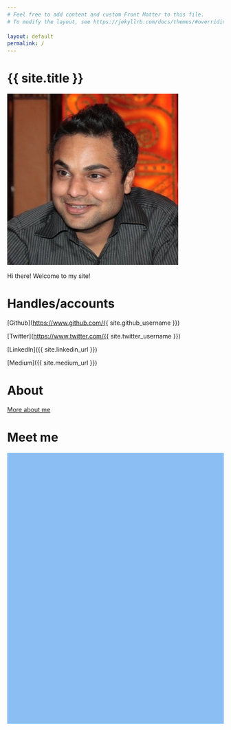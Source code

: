 ```yaml
---
# Feel free to add content and custom Front Matter to this file.
# To modify the layout, see https://jekyllrb.com/docs/themes/#overriding-theme-defaults

layout: default
permalink: /
---
```


# {{ site.title }}
![Self](docs/images/VT_LinkedIn_ProfPic.jpeg)

Hi there! Welcome to my site!

# Handles/accounts
[Github](https://www.github.com/{{ site.github_username }})

[Twitter](https://www.twitter.com/{{ site.twitter_username }})

[LinkedIn]({{ site.linkedin_url }})

[Medium]({{ site.medium_url }})

# About
[More about me](about)

# Meet me
<!-- Sprintful inline widget begin -->
<div class="sprintful-inline-widget" data-url="https://on.sprintful.com/vt" style="min-width:320px;height:630px;background-color:#8BBEF3;"></div>
<script type="text/javascript" src="https://app.sprintful.com/widget/v1.js"></script>
<!-- Sprintful inline widget end -->